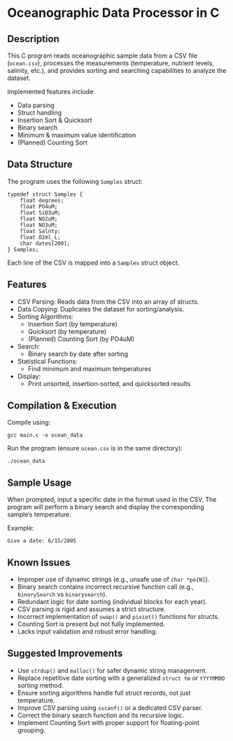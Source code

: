 Oceanographic Data Processor in C
=================================

Description
-----------
This C program reads oceanographic sample data from a CSV file (`ocean.csv`), processes the measurements (temperature, nutrient levels, salinity, etc.), and provides sorting and searching capabilities to analyze the dataset.

Implemented features include:
- Data parsing
- Struct handling
- Insertion Sort & Quicksort
- Binary search
- Minimum & maximum value identification
- (Planned) Counting Sort

Data Structure
--------------
The program uses the following `Samples` struct:

    typedef struct Samples {
        float degrees;
        float PO4uM;
        float SiO3uM;
        float NO2uM;
        float NO3uM;
        float Salnty;
        float O2ml_L;
        char dates[200];
    } Samples;

Each line of the CSV is mapped into a `Samples` struct object.

Features
--------
- CSV Parsing: Reads data from the CSV into an array of structs.
- Data Copying: Duplicates the dataset for sorting/analysis.
- Sorting Algorithms:
  - Insertion Sort (by temperature)
  - Quicksort (by temperature)
  - (Planned) Counting Sort (by PO4uM)
- Search:
  - Binary search by date after sorting
- Statistical Functions:
  - Find minimum and maximum temperatures
- Display:
  - Print unsorted, insertion-sorted, and quicksorted results

Compilation & Execution
-----------------------
Compile using:

    gcc main.c -o ocean_data

Run the program (ensure `ocean.csv` is in the same directory):

    ./ocean_data

Sample Usage
------------
When prompted, input a specific date in the format used in the CSV. The program will perform a binary search and display the corresponding sample’s temperature.

Example:

    Give a date: 6/15/2005

Known Issues
------------
- Improper use of dynamic strings (e.g., unsafe use of `char *po[N]`).
- Binary search contains incorrect recursive function call (e.g., `binarySearch` vs `binarysearch`).
- Redundant logic for date sorting (individual blocks for each year).
- CSV parsing is rigid and assumes a strict structure.
- Incorrect implementation of `swap()` and `piviot()` functions for structs.
- Counting Sort is present but not fully implemented.
- Lacks input validation and robust error handling.

Suggested Improvements
----------------------
- Use `strdup()` and `malloc()` for safer dynamic string management.
- Replace repetitive date sorting with a generalized `struct tm` or `YYYYMMDD` sorting method.
- Ensure sorting algorithms handle full struct records, not just temperature.
- Improve CSV parsing using `sscanf()` or a dedicated CSV parser.
- Correct the binary search function and its recursive logic.
- Implement Counting Sort with proper support for floating-point grouping.
